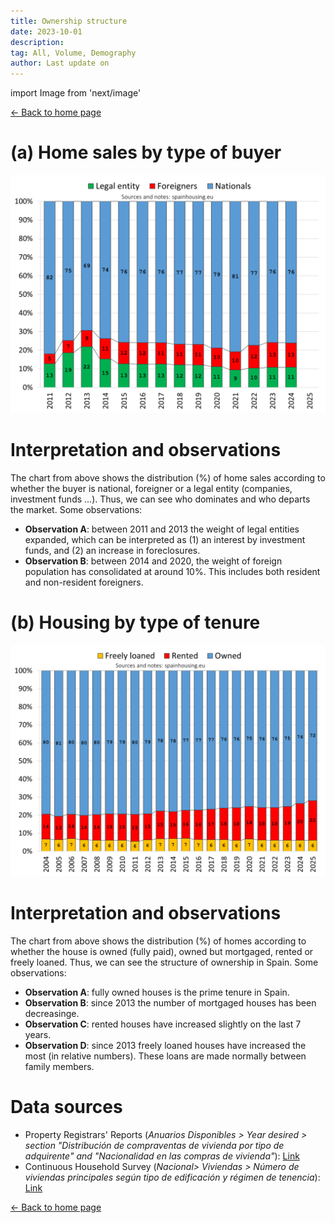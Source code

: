 ```yaml
---
title: Ownership structure
date: 2023-10-01
description:
tag: All, Volume, Demography
author: Last update on
---
```


import Image from 'next/image'

<div class="meta-line"><a class="meta-back" href="/">← Back to home page</a></div>

# (a) Home sales by type of buyer

[![Nacionalidad de los compradores de vivienda](/images/buyer.png)](/images/buyer.png)

# Interpretation and observations

The chart from above shows the distribution (%) of home sales according to whether the buyer is national, foreigner or a legal entity (companies, investment funds ...). Thus, we can see who dominates and who departs the market. Some observations:

- **Observation A**: between 2011 and 2013 the weight of legal entities expanded, which can be interpreted as (1) an interest by investment funds, and (2) an increase in foreclosures.
- **Observation B**: between 2014 and 2020, the weight of foreign population has consolidated at around 10%. This includes both resident and non-resident foreigners.

# (b) Housing by type of tenure

[![Régimen de tenencia de la vivienda](/images/tenure.png)](/images/tenure.png)

# Interpretation and observations

The chart from above shows the distribution (%) of homes according to whether the house is owned (fully paid), owned but mortgaged, rented or freely loaned. Thus, we can see the structure of ownership in Spain. Some observations:

- **Observation A**: fully owned houses is the prime tenure in Spain.
- **Observation B**: since 2013 the number of mortgaged houses has been decreasinge.
- **Observation C**: rented houses have increased slightly on the last 7 years.
- **Observation D**: since 2013 freely loaned houses have increased the most (in relative numbers). These loans are made normally between family members.

# Data sources

- Property Registrars' Reports (_Anuarios Disponibles > Year desired > section "Distribución de compraventas de vivienda por tipo de adquirente" and "Nacionalidad en las compras de vivienda"_): [Link](https://www.registradores.org/actualidad/portal-estadistico-registral/estadisticas-de-propiedad)
- Continuous Household Survey (_Nacional> Viviendas > Número de viviendas principales según tipo de edificación y régimen de tenencia_): [Link](https://www.ine.es/dyngs/INEbase/en/operacion.htm?c=Estadistica_C&cid=1254736176952&menu=resultados&idp=1254735572981)

<div class="meta-line"><a class="meta-back" href="/">← Back to home page</a></div>
